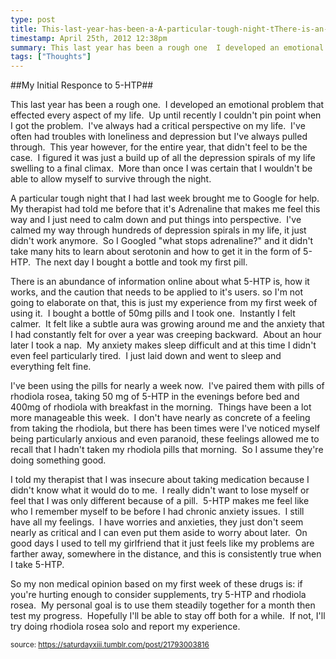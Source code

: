```yaml
---
type: post
title: This-last-year-has-been-a-A-particular-tough-night-tThere-is-an-abundance-of-iIve-been-using-the-pills-I-told-my-therapist-that-ISo-my-non-medical-opinion-
timestamp: April 25th, 2012 12:38pm
summary: This last year has been a rough one  I developed an emotional problem that effected every aspect of my life  Up until recently I couldnt pin point wA particular tough night that I had last week brought me to Google for help  My therapist had told me before that its Adrenaline that makes me feel tThere is an abundance of information online about what 5HTP is how it works and the caution that needs to be applied to its users so Im not goingIve been using the pills for nearly a week now  Ive paired them with pills of rhodiola rosea taking 50 mg of 5HTP in the evenings before bed and 4I told my therapist that I was insecure about taking medication because I didnt know what it would do to me  I really didnt want to lose myself or fSo my non medical opinion based on my first week of these drugs is if youre hurting enough to consider supplements try 5HTP and rhodiola rosea  My
tags: ["Thoughts"]
---
```

##My Initial Responce to 5-HTP##
                    <p>This last year has been a rough one.  I developed an emotional problem that effected every aspect of my life.  Up until recently I couldn't pin point when I got the problem.  I've always had a critical perspective on my life.  I've often had troubles with loneliness and depression but I've always pulled through.  This year however, for the entire year, that didn't feel to be the case.  I figured it was just a build up of all the depression spirals of my life swelling to a final climax.  More than once I was certain that I wouldn't be able to allow myself to survive through the night. </p>
<p>A particular tough night that I had last week brought me to Google for help.  My therapist had told me before that it's Adrenaline that makes me feel this way and I just need to calm down and put things into perspective.  I've calmed my way through hundreds of depression spirals in my life, it just didn't work anymore.  So I Googled "what stops adrenaline?" and it didn't take many hits to learn about serotonin and how to get it in the form of 5-HTP.  The next day I bought a bottle and took my first pill.</p>
<p>There is an abundance of information online about what 5-HTP is, how it works, and the caution that needs to be applied to it's users. so I'm not going to elaborate on that, this is just my experience from my first week of using it.  I bought a bottle of 50mg pills and I took one.  Instantly I felt calmer.  It felt like a subtle aura was growing around me and the anxiety that I had constantly felt for over a year was creeping backward.  About an hour later I took a nap.  My anxiety makes sleep difficult and at this time I didn't even feel particularly tired.  I just laid down and went to sleep and everything felt fine.</p>
<p>I've been using the pills for nearly a week now.  I've paired them with pills of rhodiola rosea, taking 50 mg of 5-HTP in the evenings before bed and 400mg of rhodiola with breakfast in the morning.  Things have been a lot more manageable this week.  I don't have nearly as concrete of a feeling from taking the rhodiola, but there has been times were I've noticed myself being particularly anxious and even paranoid, these feelings allowed me to recall that I hadn't taken my rhodiola pills that morning.  So I assume they're doing something good.</p>
<p>I told my therapist that I was insecure about taking medication because I didn't know what it would do to me.  I really didn't want to lose myself or feel that I was only different because of a pill.  5-HTP makes me feel like who I remember myself to be before I had chronic anxiety issues.  I still have all my feelings.  I have worries and anxieties, they just don't seem nearly as critical and I can even put them aside to worry about later.  On good days I used to tell my girlfriend that it just feels like my problems are farther away, somewhere in the distance, and this is consistently true when I take 5-HTP.</p>
<p>So my non medical opinion based on my first week of these drugs is: if you're hurting enough to consider supplements, try 5-HTP and rhodiola rosea.  My personal goal is to use them steadily together for a month then test my progress.  Hopefully I'll be able to stay off both for a while.  If not, I'll try doing rhodiola rosea solo and report my experience.</p>
                
                
                
                
                
                
                                
<small>source: https://saturdayxiii.tumblr.com/post/21793003816</small>